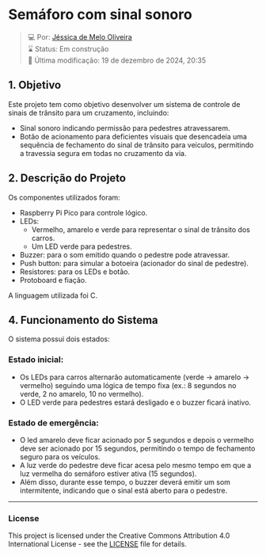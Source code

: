 # Semáforo com sinal sonoro

>:computer: Por: [Jéssica de Melo Oliveira](https://github.com/jessicamelooliveira)\
>:hourglass: Status: Em construção\
>:date: Última modificação: 19 de dezembro de 2024, 20:35

## 1. Objetivo
Este projeto tem como objetivo desenvolver um sistema de controle de sinais de trânsito para um cruzamento, incluindo:
- Sinal sonoro indicando permissão para pedestres atravessarem.
- Botão de acionamento para deficientes visuais que desencadeia uma sequência de fechamento do sinal de trânsito para veículos, permitindo a travessia segura em todas no cruzamento da via.

## 2. Descrição do Projeto
Os componentes utilizados foram:
- Raspberry Pi Pico para controle lógico.
- LEDs:
  - Vermelho, amarelo e verde para representar o sinal de trânsito dos carros.
  - Um LED verde para pedestres.
- Buzzer: para o som emitido quando o pedestre pode atravessar.
- Push button: para simular a botoeira (acionador do sinal de pedestre).
- Resistores: para os LEDs e botão.
- Protoboard e fiação.

A linguagem utilizada foi C.

## 4. Funcionamento do Sistema
O sistema possui dois estados:
### Estado inicial:
- Os LEDs para carros alternarão automaticamente (verde -> amarelo -> vermelho) seguindo uma lógica de tempo fixa (ex.: 8 segundos no verde, 2 no amarelo, 10 no vermelho).
- O LED verde para pedestres estará desligado e o buzzer ficará inativo.

### Estado de emergência:
  - O led amarelo deve ficar acionado por 5 segundos e depois o vermelho deve ser acionado por 15 segundos, permitindo o tempo de fechamento seguro para os veículos.
  - A luz verde do pedestre deve ficar acesa pelo mesmo tempo em que a luz vermelha do semáforo estiver ativa (15 segundos).
- Além disso, durante esse tempo, o buzzer deverá emitir um som intermitente, indicando que o sinal está aberto para o pedestre.

---
### License
This project is licensed under the Creative Commons Attribution 4.0 International License - see the [LICENSE](LICENSE) file for details.
